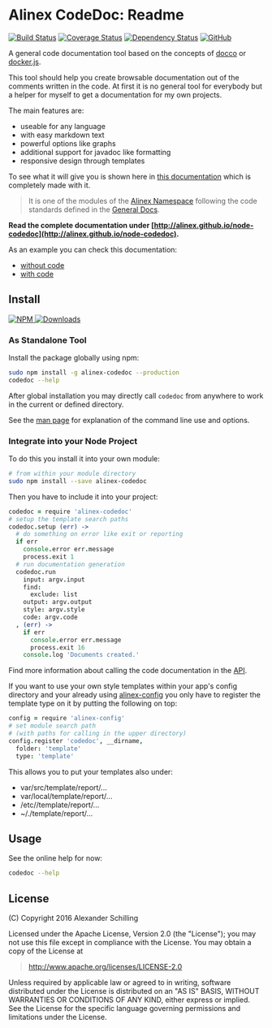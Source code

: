 Alinex CodeDoc: Readme
=================================================

[![Build Status](https://travis-ci.org/alinex/node-codedoc.svg?branch=master)](https://travis-ci.org/alinex/node-codedoc)
[![Coverage Status](https://coveralls.io/repos/alinex/node-codedoc/badge.png?branch=master)](https://coveralls.io/r/alinex/node-codedoc?branch=master)
[![Dependency Status](https://gemnasium.com/alinex/node-codedoc.png)](https://gemnasium.com/alinex/node-codedoc)
[![GitHub](https://assets-cdn.github.com/favicon.ico)](https://github.com/alinex/node-codedoc)
<!-- {.right} -->
A general code documentation tool based on the concepts of
[docco](http://jashkenas.github.io/docco/) or [docker.js](https://jbt.github.io/docker/src/docker.js.html).

This tool should help you create browsable documentation out of the comments written
in the code. At first it is no general tool for everybody but a helper for myself to
get a documentation for my own projects.

The main features are:

- useable for any language
- with easy markdown text
- powerful options like graphs
- additional support for javadoc like formatting
- responsive design through templates

To see what it will give you is shown here in [this documentation](http://alinex.github.io/node-codedoc)
which is completely made with it.

> It is one of the modules of the [Alinex Namespace](http://alinex.github.io/code.html)
> following the code standards defined in the [General Docs](http://alinex.github.io/develop).

__Read the complete documentation under
[http://alinex.github.io/node-codedoc](http://alinex.github.io/node-codedoc).__
<!-- {p: .hide} -->

As an example you can check this documentation:
- [without code](http://alinex.github.io/node-codedoc/README.md.html)
- [with code](http://alinex.github.io/code-codedoc/README.md.html)


Install
-------------------------------------------------

[![NPM](https://nodei.co/npm/alinex-codedoc.png?downloads=true&downloadRank=true&stars=true)
 ![Downloads](https://nodei.co/npm-dl/alinex-codedoc.png?months=9&height=3)
](https://www.npmjs.com/package/alinex-codedoc)

### As Standalone Tool

Install the package globally using npm:

``` sh
sudo npm install -g alinex-codedoc --production
codedoc --help
```

After global installation you may directly call `codedoc` from anywhere to work
in the current or defined directory.

See the [man page](src/man/codedoc1.md) for explanation of the command line use
and options.

### Integrate into your Node Project

To do this you install it into your own module:

``` sh
# from within your module directory
sudo npm install --save alinex-codedoc
```

Then you have to include it into your project:

``` coffee
codedoc = require 'alinex-codedoc'
# setup the template search paths
codedoc.setup (err) ->
  # do something on error like exit or reporting
  if err
    console.error err.message
    process.exit 1
  # run documentation generation
  codedoc.run
    input: argv.input
    find:
      exclude: list
    output: argv.output
    style: argv.style
    code: argv.code
  , (err) ->
    if err
      console.error err.message
      process.exit 16  
    console.log 'Documents created.'
```

Find more information about calling the code documentation in the [API](src/index.coffee).

If you want to use your own style templates within your app's config directory
and your already using [alinex-config](http://alinex.github.io/node-config)
you only have to register the template type on it by putting the following on top:

``` coffee
config = require 'alinex-config'
# set module search path
# (with paths for calling in the upper directory)
config.register 'codedoc', __dirname,
  folder: 'template'
  type: 'template'
```

This allows you to put your templates also under:
- var/src/template/report/...
- var/local/template/report/...
- /etc/<yourapp>/template/report/...
- ~/.<yourapp>/template/report/...


Usage
-------------------------------------------------

See the online help for now:

``` sh
codedoc --help
```


License
-------------------------------------------------

(C) Copyright 2016 Alexander Schilling

Licensed under the Apache License, Version 2.0 (the "License");
you may not use this file except in compliance with the License.
You may obtain a copy of the License at

>  <http://www.apache.org/licenses/LICENSE-2.0>

Unless required by applicable law or agreed to in writing, software
distributed under the License is distributed on an "AS IS" BASIS,
WITHOUT WARRANTIES OR CONDITIONS OF ANY KIND, either express or implied.
See the License for the specific language governing permissions and
limitations under the License.
